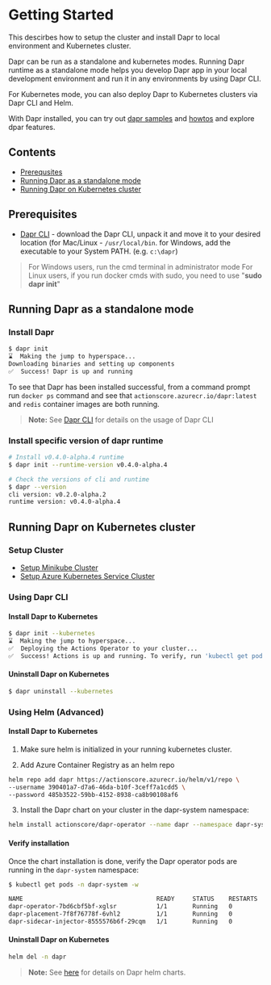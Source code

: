 # Getting Started

This descirbes how to setup the cluster and install Dapr to local environment and Kubernetes cluster.

Dapr can be run as a standalone and kubernetes modes. Running Dapr runtime as a standalone mode helps you develop Dapr app in your local development environment and run it in any environments by using Dapr CLI.

For Kubernetes mode, you can also deploy Dapr to Kubernetes clusters via Dapr CLI and Helm.

With Dapr installed, you can try out [dapr samples](https://github.com/dapr/samples)  and [howtos](../howto/) and explore dpar features.

## Contents

 - [Prerequsites](#prerequisites)
 - [Running Dapr as a standalone mode](#running-dapr-as-a-standalone-mode)
 - [Running Dapr on Kubernetes cluster](#running-dapr-on-kubernetes-cluster)

## Prerequisites

 - [Dapr CLI](https://github.com/dapr/cli/releases) - download the Dapr CLI, unpack it and move it to your desired location (for Mac/Linux - `/usr/local/bin`. for Windows, add the executable to your System PATH. (e.g. `c:\dapr`)

> For Windows users, run the cmd terminal in administrator mode
> For Linux users, if you run docker cmds with sudo, you need to use "**sudo dapr init**"

## Running Dapr as a standalone mode

### Install Dapr

```bash
$ dapr init
⌛  Making the jump to hyperspace...
Downloading binaries and setting up components
✅  Success! Dapr is up and running
```

To see that Dapr has been installed successful, from a command prompt run `docker ps` command and see that `actionscore.azurecr.io/dapr:latest` and `redis` container images are both running.

> **Note:** See [Dapr CLI](https://github.com/dapr/cli) for details on the usage of Dapr CLI

### Install specific version of dapr runtime

```bash
# Install v0.4.0-alpha.4 runtime
$ dapr init --runtime-version v0.4.0-alpha.4

# Check the versions of cli and runtime
$ dapr --version
cli version: v0.2.0-alpha.2
runtime version: v0.4.0-alpha.4
```

## Running Dapr on Kubernetes cluster

### Setup Cluster

* [Setup Minikube Cluster](./cluster/setup-minikube.md)
* [Setup Azure Kubernetes Service Cluster](./cluster/setup-aks.md)

### Using Dapr CLI

#### Install Dapr to Kubernetes

```bash
$ dapr init --kubernetes
⌛  Making the jump to hyperspace...
✅  Deploying the Actions Operator to your cluster...
✅  Success! Actions is up and running. To verify, run 'kubectl get pods -n dapr-system' in your terminal
```

#### Uninstall Dapr on Kubernetes

```bash
$ dapr uninstall --kubernetes
```

### Using Helm (Advanced)

#### Install Dapr to Kubernetes

1. Make sure helm is initialized in your running kubernetes cluster.

2. Add Azure Container Registry as an helm repo
```bash
helm repo add dapr https://actionscore.azurecr.io/helm/v1/repo \
--username 390401a7-d7a6-46da-b10f-3ceff7a1cdd5 \
--password 485b3522-59bb-4152-8938-ca8b90108af6
```

3. Install the Dapr chart on your cluster in the dapr-system namespace:
```bash
helm install actionscore/dapr-operator --name dapr --namespace dapr-system
```

#### Verify installation

Once the chart installation is done, verify the Dapr operator pods are running in the `dapr-system` namespace:

```bash
$ kubectl get pods -n dapr-system -w

NAME                                     READY     STATUS    RESTARTS   AGE
dapr-operator-7bd6cbf5bf-xglsr           1/1       Running   0          40s
dapr-placement-7f8f76778f-6vhl2          1/1       Running   0          40s
dapr-sidecar-injector-8555576b6f-29cqm   1/1       Running   0          40s
```

#### Uninstall Dapr on Kubernetes

```bash
helm del -n dapr
```

> **Note:** See [here](https://github.com/dapr/dapr/blob/master/charts/dapr-operator/README.md) for details on Dapr helm charts.

